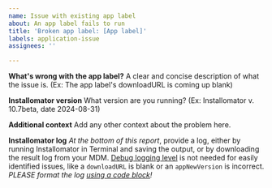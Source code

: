 ```yaml
---
name: Issue with existing app label
about: An app label fails to run
title: 'Broken app label: [App label]'
labels: application-issue
assignees: ''

---
```


**What's wrong with the app label?**
A clear and concise description of what the issue is. (Ex: The app label's downloadURL is coming up blank)

**Installomator version**
What version are you running? (Ex: Installomator v. 10.7beta, date 2024-08-31)

**Additional context**
Add any other context about the problem here.

**Installomator log**
*At the bottom of this report*, provide a log, either by running Installomator in Terminal and saving the output, or by downloading the result log from your MDM. [Debug logging level](https://github.com/Installomator/Installomator/wiki/Configuration-and-Variables#logging-level) is not needed for easily identified issues, like a `downloadURL` is blank or an `appNewVersion` is incorrect. *PLEASE format the log [using a code block](https://docs.github.com/en/get-started/writing-on-github/working-with-advanced-formatting/creating-and-highlighting-code-blocks#fenced-code-blocks)!*
